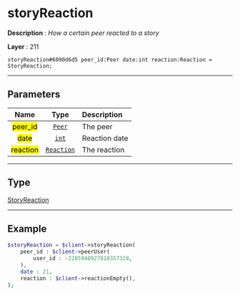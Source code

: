 # storyReaction

**Description** : *How a certain peer reacted to a story*

**Layer** : 211

```tl
storyReaction#6090d6d5 peer_id:Peer date:int reaction:Reaction = StoryReaction;
```

---

## Parameters

| Name | Type | Description |
| :---: | :---: | :--- |
| <mark>peer_id</mark> | [`Peer`](type/Peer) | The peer |
| <mark>date</mark> | [`int`](type/int) | Reaction date |
| <mark>reaction</mark> | [`Reaction`](type/Reaction) | The reaction |

---

## Type

[StoryReaction](type/StoryReaction)

---

## Example

```php
$storyReaction = $client->storyReaction(
	peer_id : $client->peerUser(
		user_id : -2285940927810357328,
	),
	date : 21,
	reaction : $client->reactionEmpty(),
);
```